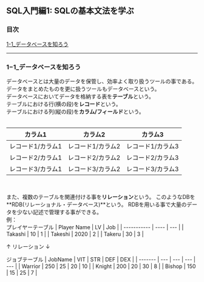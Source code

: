 ## SQL入門編1: SQLの基本文法を学ぶ

### 目次
[1-1_データベースを知ろう](#1−1_データベースを知ろう)

***

### 1−1_データベースを知ろう
データベースとは大量のデータを保管し、効率よく取り扱うツールの事である。</br>
データをまとめたものを更に扱うツールもデータベースという。</br>
データベースにおいてデータを格納する表を**テーブル**という。</br>
テーブルにおける行(横の段)を**レコード**という。</br>
テーブルにおける列(縦の段)を**カラム/フィールド**という。</br>
</br>

| カラム1           | カラム2           | カラム3           | 
| ----------------- | ----------------- | ----------------- | 
| レコード1/カラム1 | レコード1/カラム2 | レコード1/カラム3 | 
| レコード2/カラム1 | レコード2/カラム2 | レコード2/カラム3 | 
| レコード3/カラム1 | レコード3/カラム2 | レコード3/カラム3 | 
</br>

また、複数のテーブルを関連付ける事を**リレーション**という。
このようなDBを**RDB(リレーショナル・データベース)**という。
RDBを用いる事で大量のデータを少ない記述で管理する事ができる。</br>
例：
</br>
プレイヤーテーブル
| Player Name | LV   | Job | 
| ----------- | ---- | --- | 
| Takashi     | 10   | 1   | 
| Takeshi     | 2020 | 2   | 
| Takeru      | 30   | 3   | 

↑
リレーション
↓

ジョブテーブル
| JobName | VIT | STR | DEF | DEX | 
| ------- | --- | --- | --- | --- | 
| Warrior | 250 | 25  | 20  | 10  | 
| Knight  | 200 | 20  | 30  | 8   | 
| Bishop  | 150 | 15  | 25  | 7   | 

</br>

